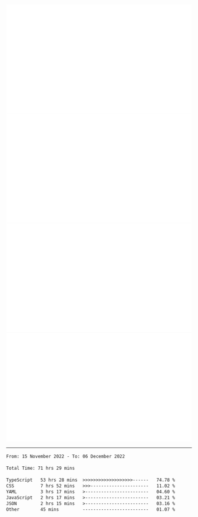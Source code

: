 <div align="center">
  
  ![](https://raw.githubusercontent.com/iaizawa0623/github-stats/master/generated/overview.svg#gh-dark-mode-only)
  ![](https://raw.githubusercontent.com/iaizawa0623/github-stats/master/generated/overview.svg#gh-light-mode-only)
  ![](https://raw.githubusercontent.com/iaizawa0623/github-stats/master/generated/languages.svg#gh-dark-mode-only)
  ![](https://raw.githubusercontent.com/iaizawa0623/github-stats/master/generated/languages.svg#gh-light-mode-only)

</div>


<!-- <a href="https://github.com/anuraghazra/github-readme-stats">
  <img src="https://github-readme-stats.vercel.app/api?username=iaizawa0623&show_icons=true&count_private=true&theme=dracula&line_height=40" />
  <img src="https://github-readme-stats.vercel.app/api/top-langs/?username=iaizawa0623&count_private=true&theme=dracula" />
</a>
 -->
***

<!--START_SECTION:waka-->

```text
From: 15 November 2022 - To: 06 December 2022

Total Time: 71 hrs 29 mins

TypeScript   53 hrs 28 mins  >>>>>>>>>>>>>>>>>>>------   74.78 %
CSS          7 hrs 52 mins   >>>----------------------   11.02 %
YAML         3 hrs 17 mins   >------------------------   04.60 %
JavaScript   2 hrs 17 mins   >------------------------   03.21 %
JSON         2 hrs 15 mins   >------------------------   03.16 %
Other        45 mins         -------------------------   01.07 %
```

<!--END_SECTION:waka-->
